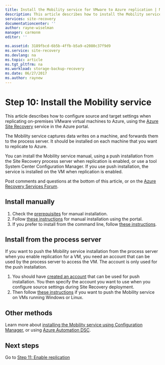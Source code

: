 ```yaml
---
title: Install the Mobility service for VMware to Azure replication | Microsoft Docs
description: This article describes how to install the Mobility service agent for VMware to Azure replication with the Azure Site Recovery service.
services: site-recovery
documentationcenter: ''
author: rayne-wiselman
manager: carmonm
editor: ''

ms.assetid: 3189fbcd-6b5b-4ffb-b5a9-e2080c37f9d9
ms.service: site-recovery
ms.devlang: na
ms.topic: article
ms.tgt_pltfrm: na
ms.workload: storage-backup-recovery
ms.date: 06/27/2017
ms.author: raynew
---
```


# Step 10: Install the Mobility service


This article describes how to configure source and target settings when replicating on-premises VMware virtual machines to Azure, using the [Azure Site Recovery](site-recovery-overview.md) service in the Azure portal.

The Mobility service captures data writes on a machine, and forwards them to the process server. It should be installed on each machine that you want to replicate to Azure.

You can install the Mobility service manual, using a push installation from the Site Recovery process server when replication is enabled, or use a tool System Center Configuration Manager. If you use push installation, the service is installed on the VM when replication is enabled.

Post comments and questions at the bottom of this article, or on the [Azure Recovery Services Forum](https://social.msdn.microsoft.com/forums/azure/home?forum=hypervrecovmgr).

## Install manually

1. Check the [prerequisites](site-recovery-vmware-to-azure-install-mob-svc.md#prerequisites) for manual installation.
2. Follow [these instructions](site-recovery-vmware-to-azure-install-mob-svc.md#install-mobility-service-manually-by-using-the-gui) for manual installation using the portal.
3. If you prefer to install from the command line, follow [these instructions](site-recovery-vmware-to-azure-install-mob-svc.md#install-mobility-service-manually-at-a-command-prompt).

## Install from the process server

If you want to push the Mobility service installation from the process server when you enable replication for a VM, you need an account that can be used by the process server to access the VM. The account is only used for the push installation.

1. You should have [created an account](vmware-walkthrough-prepare-vmware.md) that can be used for push installation. You then specify the account you want to use when you configure source settings during Site Recovery deployment.
2. Then follow [these instructions](site-recovery-vmware-to-azure-install-mob-svc.md#install-mobility-service-by-push-installation-from-azure-site-recovery) if you want to push the Mobility service on VMs running Windows or Linux.

## Other methods

Learn more about [installing the Mobility service using Configuration Manager](site-recovery-install-mobility-service-using-sccm.md), or using [Azure Automation DSC](site-recovery-automate-mobility-service-install.md).

## Next steps

Go to [Step 11: Enable replication](vmware-walkthrough-enable-replication.md)
